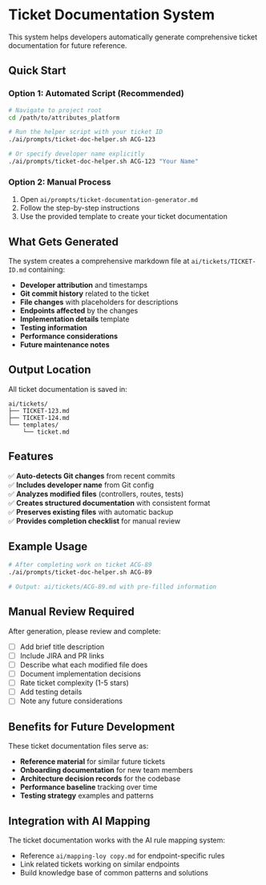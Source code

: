 # Ticket Documentation System

This system helps developers automatically generate comprehensive ticket documentation for future reference.

## Quick Start

### Option 1: Automated Script (Recommended)
```bash
# Navigate to project root
cd /path/to/attributes_platform

# Run the helper script with your ticket ID
./ai/prompts/ticket-doc-helper.sh ACG-123

# Or specify developer name explicitly
./ai/prompts/ticket-doc-helper.sh ACG-123 "Your Name"
```

### Option 2: Manual Process
1. Open `ai/prompts/ticket-documentation-generator.md`
2. Follow the step-by-step instructions
3. Use the provided template to create your ticket documentation

## What Gets Generated

The system creates a comprehensive markdown file at `ai/tickets/TICKET-ID.md` containing:

- **Developer attribution** and timestamps
- **Git commit history** related to the ticket
- **File changes** with placeholders for descriptions
- **Endpoints affected** by the changes
- **Implementation details** template
- **Testing information** 
- **Performance considerations**
- **Future maintenance notes**

## Output Location

All ticket documentation is saved in:
```
ai/tickets/
├── TICKET-123.md
├── TICKET-124.md
└── templates/
    └── ticket.md
```

## Features

✅ **Auto-detects Git changes** from recent commits  
✅ **Includes developer name** from Git config  
✅ **Analyzes modified files** (controllers, routes, tests)  
✅ **Creates structured documentation** with consistent format  
✅ **Preserves existing files** with automatic backup  
✅ **Provides completion checklist** for manual review  

## Example Usage

```bash
# After completing work on ticket ACG-89
./ai/prompts/ticket-doc-helper.sh ACG-89

# Output: ai/tickets/ACG-89.md with pre-filled information
```

## Manual Review Required

After generation, please review and complete:
- [ ] Add brief title description
- [ ] Include JIRA and PR links
- [ ] Describe what each modified file does
- [ ] Document implementation decisions
- [ ] Rate ticket complexity (1-5 stars)
- [ ] Add testing details
- [ ] Note any future considerations

## Benefits for Future Development

These ticket documentation files serve as:
- **Reference material** for similar future tickets
- **Onboarding documentation** for new team members
- **Architecture decision records** for the codebase
- **Performance baseline** tracking over time
- **Testing strategy** examples and patterns

## Integration with AI Mapping

The ticket documentation works with the AI rule mapping system:
- Reference `ai/mapping-loy copy.md` for endpoint-specific rules
- Link related tickets working on similar endpoints
- Build knowledge base of common patterns and solutions
